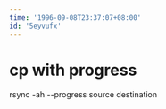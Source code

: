 ```yaml
---
time: '1996-09-08T23:37:07+08:00'
id: '5eyvufx'
---
```


# cp with progress
rsync -ah --progress source destination